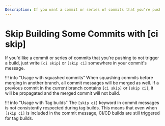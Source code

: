 ```yaml
---
Description: If you want a commit or series of commits that you're pushing to not trigger a build, write [ci skip] or [skip ci] somewhere in your commit's message.
---
```


# Skip Building Some Commits with [ci skip]

If you'd like a commit or series of commits that you're pushing to not
trigger a build, just write `[ci skip]` or `[skip ci]` somewhere in your 
commit's message.

!!! info "Usage with squashed commits"
	When squashing commits before merging in another branch, all commit messages will be merged as well. If a previous commit in the current branch contains `[ci skip]` or `[skip ci]`, it will be propagated and the merged commit will not build.

!!! info "Usage with Tag builds"
	The `[skip ci]` keyword in commit messages is not consistently respected during tag builds. This means that even when `[skip ci]` is included in the commit message, CI/CD builds are still triggered for tag builds.
